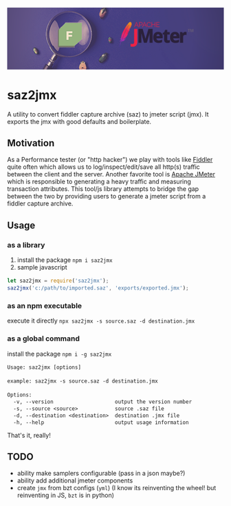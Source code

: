 ![logo](saz2jmx.png)

# saz2jmx
A utility to convert fiddler capture archive (saz) to jmeter script (jmx). It exports the jmx with good defaults and boilerplate.


## Motivation
As a Performance tester (or "http hacker") we play with tools like [Fiddler](https://www.telerik.com/fiddler) quite often which allows us to log/inspect/edit/save all http(s) traffic between the client and the server. Another favorite tool is [Apache JMeter](https://jmeter.apache.org) which is responsible to generating a heavy traffic and measuring transaction attributes. This tool/js library attempts to bridge the gap between the two by providing users to generate a jmeter script from a fiddler capture archive.

## Usage

### as a library

1. install the package `npm i saz2jmx`
2. sample javascript
```javascript
let saz2jmx = require('saz2jmx');
saz2jmx('c:/path/to/imported.saz', 'exports/exported.jmx');
```

### as an npm executable

execute it directly
`npx saz2jmx -s source.saz -d destination.jmx`

### as a global command

install the package `npm i -g saz2jmx`

```shell
Usage: saz2jmx [options]

example: saz2jmx -s source.saz -d destination.jmx

Options:
  -v, --version                    output the version number
  -s, --source <source>            source .saz file
  -d, --destination <destination>  destination .jmx file
  -h, --help                       output usage information
```
That's it, really!

## TODO
- ability make samplers configurable (pass in a json maybe?)
- ability add additional jmeter components
- create `jmx` from bzt configs (`yml`) (I know its reinventing the wheel! but reinventing in JS, `bzt` is in python)

